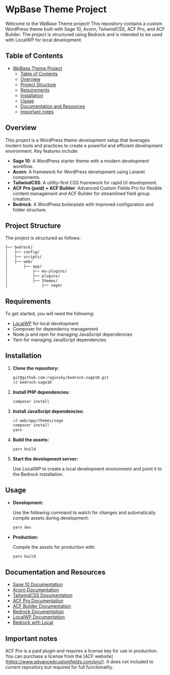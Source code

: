 # WpBase Theme Project

Welcome to the WpBase Theme project! This repository contains a custom WordPress theme built with Sage 10, Acorn, TailwindCSS, ACF Pro, and ACF Builder. The project is structured using Bedrock and is intended to be used with LocalWP for local development.

## Table of Contents
- [WpBase Theme Project](#wpbase-theme-project)
  - [Table of Contents](#table-of-contents)
  - [Overview](#overview)
  - [Project Structure](#project-structure)
  - [Requirements](#requirements)
  - [Installation](#installation)
  - [Usage](#usage)
  - [Documentation and Resources](#documentation-and-resources)
  - [Important notes](#important-notes)

## Overview

This project is a WordPress theme development setup that leverages modern tools and practices to create a powerful and efficient development environment. Key features include:

- **Sage 10**: A WordPress starter theme with a modern development workflow.
- **Acorn**: A framework for WordPress development using Laravel components.
- **TailwindCSS**: A utility-first CSS framework for rapid UI development.
- **ACF Pro (paid) + ACF Builder**: Advanced Custom Fields Pro for flexible content management and ACF Builder for streamlined field group creation.
- **Bedrock**: A WordPress boilerplate with improved configuration and folder structure.

## Project Structure

The project is structured as follows:

```bash
├── bedrock/
│   ├── config/
│   ├── scripts/
│   ├── web/
│       ├── app/
│           ├── mu-plugins/
│           ├── plugins/
│           ├── themes/
│               ├── sage/
```

## Requirements

To get started, you will need the following:

- [LocalWP](https://localwp.com/) for local development
- Composer for dependency management
- Node.js and npm for managing JavaScript dependencies
- Yarn for managing JavaScript dependencies

## Installation

1. **Clone the repository:**

    ```bash
    git@github.com:raginsky/bedrock-sage10.git
    cd bedrock-sage10
    ```

2. **Install PHP dependencies:**

    ```bash
    composer install
    ```

3. **Install JavaScript dependencies:**

    ```bash
    cd web/app/themes/sage
    composer install
    yarn
    ```

4. **Build the assets:**

    ```bash
    yarn build
    ```

5. **Start the development server:**

    Use LocalWP to create a local development environment and point it to the Bedrock installation.

## Usage

- **Development:**

    Use the following command to watch for changes and automatically compile assets during development:

    ```bash
    yarn dev
    ```

- **Production:**

    Compile the assets for production with:

    ```bash
    yarn build
    ```

## Documentation and Resources

- [Sage 10 Documentation](https://roots.io/sage/docs/installation/)
- [Acorn Documentation](https://roots.io/acorn/docs/installation/)
- [TailwindCSS Documentation](https://tailwindcss.com/docs)
- [ACF Pro Documentation](https://www.advancedcustomfields.com/resources/)
- [ACF Builder Documentation](https://github.com/Log1x/acf-composer)
- [Bedrock Documentation](https://roots.io/bedrock/docs/installation/)
- [LocalWP Documentation](https://localwp.com/help-docs/getting-started/installing-local/)
- [Bedrock with Local](https://roots.io/bedrock/docs/bedrock-with-local/)

## Important notes

ACF Pro is a paid plugin and requires a license key for use in production. You can purchase a license from the [ACF website]
(https://www.advancedcustomfields.com/pro/).
It does not included to current repository but required for full functionality. 
